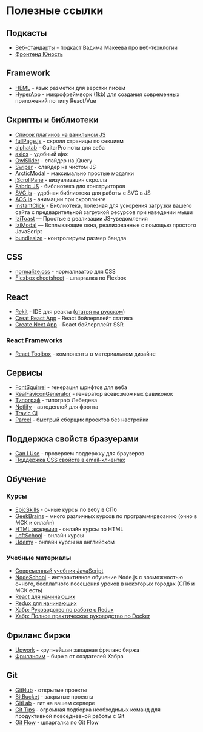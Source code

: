 # Полезные ссылки

## Подкасты
* [Веб-стандарты](https://soundcloud.com/web-standards) - подкаст Вадима Макеева про веб-технлогии
* [Фронтенд Юность](https://soundcloud.com/frontend_u)

## Framework
* [HEML](https://heml.io/) - язык разметки для верстки писем
* [HyperApp](https://github.com/hyperapp/hyperapp) - микрофреймворк (1kb) для создания современных приложений по типу React/Vue

## Скрипты и библиотеки
* [Список плагинов на ванильном JS](http://www.vanillalist.com/)
* [fullPage.js](https://github.com/alvarotrigo/fullPage.js/) - скролл страницы по секциям
* [alphatab](https://www.alphatab.net/) - GuitarPro ноты для веба
* [axios](https://github.com/mzabriskie/axios) - удобный ajax
* [OwlSlider](https://owlcarousel2.github.io/OwlCarousel2/) - слайдер на jQuery
* [Swiper](http://idangero.us/swiper) - слайдер на чиcтом JS
* [ArcticModal](http://arcticlab.ru/arcticmodal/) - максимально простые модалки
* [jScrollPane](http://jscrollpane.kelvinluck.com/) - визуализация скролла
* [Fabric JS](http://fabricjs.com/) - библиотека для конструкторов
* [SVG.js](http://svgjs.com/) - удобная библиотека для работы с SVG в JS
* [AOS.js](https://github.com/michalsnik/aos) - анимации при скроллинге
* [InstantClick](http://instantclick.io/) - Библиотека, полезная для ускорения загрузки вашего сайта с предварительной загрузкой ресурсов при наведении мыши
* [IziToast](http://izitoast.marcelodolce.com/) — Простые в реализации JS-уведомления
* [IziModal](http://izimodal.marcelodolce.com/) — Всплывающие окна, реализованные с помощью простого JavaScript
* [bundlesize](https://github.com/siddharthkp/bundlesize) - контролируем размер бандла

## CSS
* [normalize.css](https://necolas.github.io/normalize.css/) - нормализатор для CSS
* [Flexbox cheetsheet](http://vudav.github.io/flexbox-cheatsheet/) - шпаргалка по Flexbox

## React
* [Rekit](https://rekit.js.org/) - IDE для реакта ([статья на русском](https://habrahabr.ru/company/ruvds/blog/349080/))
* [Creat React App](https://github.com/facebookincubator/create-react-app) - React бойлерплейт статика
* [Create Next App](https://github.com/segmentio/create-next-app) - React бойлерплейт SSR
### React Frameworks
* [React Toolbox](http://react-toolbox.com/) - компоненты в материальном дизайне

## Сервисы
* [FontSquirrel](https://www.fontsquirrel.com/tools/webfont-generator) - генерация шрифтов для веба
* [RealFaviconGenerator](http://realfavicongenerator.net/) - генератор всевозможных фавиконок
* [Типограф](http://www.artlebedev.ru/tools/typograf/) - типограф Лебедева
* [Netlify](https://www.netlify.com/) - автодеплой для фронта
* [Travic CI](https://travis-ci.org/getting_started)
* [Parcel](https://parceljs.org/) - быстрый сборщик проектов без настройки

## Поддержка свойств бразуерами
* [Can I Use](http://caniuse.com/) - проверяем поддержку для браузеров
* [Поддержка CSS свойств в email-клиентах](https://www.campaignmonitor.com/css/)

## Обучение

### Курсы
* [EpicSkills](http://epixx.ru/) - очные курсы по вебу в СПб
* [GeekBrains](https://geekbrains.ru/) - много различных курсов по программирвоанию (очно в МСК и онлайн)
* [HTML академия](https://htmlacademy.ru/courses) - онлайн курсы по HTML
* [LoftSchool](https://loftschool.com/) - онлайн курсы
* [Udemy](https://www.udemy.com) - онлайн курсы на английском

### Учебные материалы
* [Современный учебник JavaScript](https://learn.javascript.ru/)
* [NodeSchool](https://nodeschool.io/ru/) - интерактивное обучение Node.js с возможностью очного, бесплатного посещения уроков в некоторых городах (СПб и МСК есть)
* [React для начинающих](https://maxfarseer.gitbooks.io/react-course-ru/content/)
* [Redux для начинающих](https://maxfarseer.gitbooks.io/redux-course-ru/content/)
* [Хабр: Руководство по работе с Redux](https://habrahabr.ru/company/mailru/blog/303456/)
* [Хабр: Полное практическое руководство по Docker](https://habrahabr.ru/post/310460/)

## Фриланс биржи
* [Upwork](https://www.upwork.com) - крупнейшая западная фриланс биржа
* [Фрилансим](https://freelansim.ru) - биржа от создателей Хабра

## Git
* [GitHub](https://github.com) - открытые проекты
* [BitBucket](https://bitbucket.org/) - закрытые проекты
* [GitLab](https://about.gitlab.com/) - гит на вашем сервере
* [Git Tips](https://github.com/Imangazaliev/git-tips) - огромная подборка необходимых команд для продуктивной повседневной работы с Git
* [Git Flow](https://danielkummer.github.io/git-flow-cheatsheet/index.ru_RU.html) - шпаргалка по Git Flow
